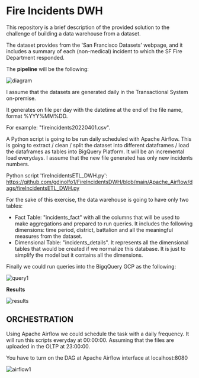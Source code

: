 # Fire Incidents DWH
This repository is a brief description of the provided solution to the challenge of building a data warehouse from a dataset. 

The dataset provides from the 'San Francisco Datasets' webpage, and it includes a summary of each (non-medical) incident to which the SF Fire Department responded.

The **pipeline** will be the following:

![diagram](https://github.com/gdinolfo1/FireIncidents_DWH/blob/main/assets/Pipeline%20Diagram.JPG?raw=true)

I assume that the datasets are generated daily in the Transactional System on-premise. 

It generates on file per day with the datetime at the end of the file name, format %YYY%MM%DD.

For example: "fireincidents20220401.csv". 

A Python script is going to be run daily scheduled with Apache Airflow. This is going to extract / clean / split the dataset into different dataframes / load the dataframes as tables into BigQuery Platform. It will be an incremental load everydays. I assume that the new file generated has only new incidents numbers.

Python script 'fireIncidentsETL_DWH.py': https://github.com/gdinolfo1/FireIncidentsDWH/blob/main/Apache_Airflow/dags/fireIncidentsETL_DWH.py

For the sake of this exercise, the data warehouse is going to have only two tables:

  - Fact Table: "incidents_fact" with all the columns that will be used to make aggregations and prepared to run queries. It includes the following dimensions: time period, district, battalion and all the meaningful measures from the dataset.
  - Dimensional Table: "incidents_details". It represents all the dimensional tables that would be created if we normalize this database. It is just to simplify the model but it contains all the dimensions.

Finally we could run queries into the BigqQuery GCP as the following:

![query1](https://github.com/gdinolfo1/FireIncidents_DWH/blob/main/assets/query1.JPG?raw=true)

**Results**

![results](https://github.com/gdinolfo1/FireIncidents_DWH/blob/main/assets/Results.JPG?raw=true)




## ORCHESTRATION ##

Using Apache Airflow we could schedule the task with a daily frequency. It will run this scripts everyday at 00:00:00. Assuming that the files are uploaded in the OLTP at 23:00:00.

You have to turn on the DAG at Apache Airflow interface at localhost:8080

![airflow1](https://github.com/gdinolfo1/FireIncidents_DWH/blob/main/assets/Airflow1.JPG?raw=true)




